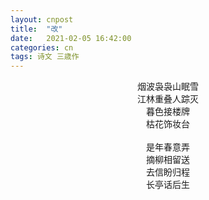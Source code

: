 ```yaml
---
layout: cnpost
title:  "改"
date:   2021-02-05 16:42:00
categories: cn
tags: 诗文 三歳作
---
```


<center>
烟波袅袅山眠雪<br>
江林重叠人踪灭<br>
暮色接楼牌<br>
枯花饰妆台<br>
<br>
是年春意弄<br>
摘柳相留送<br>
去信盼归程<br>
长亭话后生<br>
</center>


